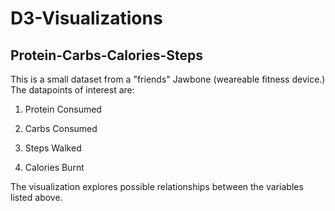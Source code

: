 # D3-Visualizations

## Protein-Carbs-Calories-Steps
This is a small dataset from a "friends" Jawbone (weareable fitness device.) The datapoints of interest are:

1. Protein Consumed

2. Carbs Consumed

3. Steps Walked

4. Calories Burnt

The visualization explores possible relationships between the variables listed above. 
